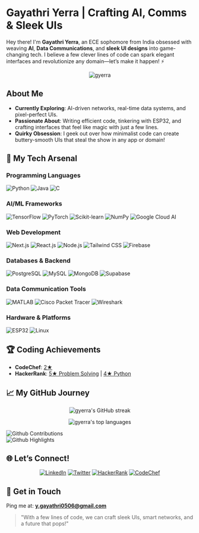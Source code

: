 #  Gayathri Yerra | Crafting AI, Comms & Sleek UIs

Hey there! I'm **Gayathri Yerra**, an ECE sophomore from India obsessed with weaving **AI**, **Data Communications**, and **sleek UI designs** into game-changing tech. I believe a few clever lines of code can spark elegant interfaces and revolutionize any domain—let’s make it happen! ⚡️

<p align="center">
  <img src="https://komarev.com/ghpvc/?username=gyerra&label=Profile%20views&color=0e75b6&style=flat" alt="gyerra" />
</p>

##  About Me
- **Currently Exploring**: AI-driven networks, real-time data systems, and pixel-perfect UIs.  
- **Passionate About**: Writing efficient code, tinkering with ESP32, and crafting interfaces that feel like magic with just a few lines.  
- **Quirky Obsession**: I geek out over how minimalist code can create buttery-smooth UIs that steal the show in any app or domain!  

## 🧰 My Tech Arsenal
### Programming Languages
![Python](https://img.shields.io/badge/-Python-3776AB?style=flat-square&logo=python&logoColor=white)
![Java](https://img.shields.io/badge/-Java-007396?style=flat-square&logo=java&logoColor=white)
![C](https://img.shields.io/badge/-C-A8B9CC?style=flat-square&logo=c&logoColor=white)

### AI/ML Frameworks
![TensorFlow](https://img.shields.io/badge/-TensorFlow-FF6F00?style=flat-square&logo=tensorflow&logoColor=white)
![PyTorch](https://img.shields.io/badge/-PyTorch-EE4C2C?style=flat-square&logo=pytorch&logoColor=white)
![Scikit-learn](https://img.shields.io/badge/-Scikit--learn-F7931E?style=flat-square&logo=scikit-learn&logoColor=white)
![NumPy](https://img.shields.io/badge/-NumPy-013243?style=flat-square&logo=numpy&logoColor=white)
![Google Cloud AI](https://img.shields.io/badge/-Google%20Cloud%20AI-4285F4?style=flat-square&logo=google-cloud&logoColor=white)

### Web Development
![Next.js](https://img.shields.io/badge/-Next.js-000000?style=flat-square&logo=next.js&logoColor=white)
![React.js](https://img.shields.io/badge/-React.js-61DAFB?style=flat-square&logo=react&logoColor=black)
![Node.js](https://img.shields.io/badge/-Node.js-339933?style=flat-square&logo=node.js&logoColor=white)
![Tailwind CSS](https://img.shields.io/badge/-Tailwind%20CSS-38B2AC?style=flat-square&logo=tailwind-css&logoColor=white)
![Firebase](https://img.shields.io/badge/-Firebase-FFCA28?style=flat-square&logo=firebase&logoColor=black)

### Databases & Backend
![PostgreSQL](https://img.shields.io/badge/-PostgreSQL-336791?style=flat-square&logo=postgresql&logoColor=white)
![MySQL](https://img.shields.io/badge/-MySQL-4479A1?style=flat-square&logo=mysql&logoColor=white)
![MongoDB](https://img.shields.io/badge/-MongoDB-47A248?style=flat-square&logo=mongodb&logoColor=white)
![Supabase](https://img.shields.io/badge/-Supabase-3ECF8E?style=flat-square&logo=supabase&logoColor=white)

### Data Communication Tools
![MATLAB](https://img.shields.io/badge/-MATLAB-0076A8?style=flat-square&logo=mathworks&logoColor=white)
![Cisco Packet Tracer](https://img.shields.io/badge/-Cisco%20Packet%20Tracer-1BA0D7?style=flat-square&logo=cisco&logoColor=white)
![Wireshark](https://img.shields.io/badge/-Wireshark-1679A7?style=flat-square&logo=wireshark&logoColor=white)

### Hardware & Platforms
![ESP32](https://img.shields.io/badge/-ESP32-000000?style=flat-square&logo=espressif&logoColor=white)
![Linux](https://img.shields.io/badge/-Linux-FCC624?style=flat-square&logo=linux&logoColor=black)

## 🏆 Coding Achievements
- **CodeChef**: [2★](https://www.codechef.com/users/gayathri_yerra)  
- **HackerRank**: [5★ Problem Solving](https://www.hackerrank.com/profile/y_gayathri0506) | [4★ Python](https://www.hackerrank.com/profile/y_gayathri0506)

## 📈 My GitHub Journey
<p align="center">
  <img src="https://github-readme-streak-stats.herokuapp.com/?user=gyerra&theme=dark" alt="gyerra's GitHub streak"/>
</p>

<p align="center">
  <img src="https://github-readme-stats.vercel.app/api/top-langs/?username=gyerra&layout=compact&theme=dark&hide=html,css" alt="gyerra's top languages" />
</p>

![Github Contributions](https://greptile-stats.vercel.app/api/widget/gyerra/contributions)  
![Github Highlights](https://greptile-stats.vercel.app/api/widget/gyerra/highlights)

## 🌐 Let’s Connect!
<p align="center">
  <a href="https://linkedin.com/in/gayathri-yerra" target="_blank"><img src="https://img.shields.io/badge/-LinkedIn-0077B5?style=flat-square&logo=linkedin&logoColor=white" alt="LinkedIn"/></a>
  <a href="https://twitter.com/gayathri__yerra" target="_blank"><img src="https://img.shields.io/badge/-Twitter-1DA1F2?style=flat-square&logo=twitter&logoColor=white" alt="Twitter"/></a>
  <a href="https://www.hackerrank.com/profile/y_gayathri0506" target="_blank"><img src="https://img.shields.io/badge/-HackerRank-2EC866?style=flat-square&logo=hackerrank&logoColor=white" alt="HackerRank"/></a>
  <a href="https://www.codechef.com/users/gayathri_yerra" target="_blank"><img src="https://img.shields.io/badge/-CodeChef-5B4638?style=flat-square&logo=codechef&logoColor=white" alt="CodeChef"/></a>
</p>

## 📧 Get in Touch
Ping me at: **y.gayathri0506@gmail.com**

> "With a few lines of code, we can craft sleek UIs, smart networks, and a future that pops!"  
